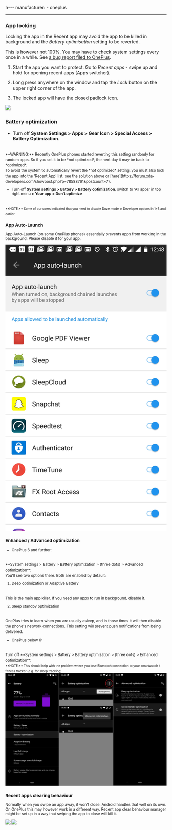h---
manufacturer: 
    - oneplus

---

### App locking

Locking the app in the Recent app may avoid the app to be killed in background and the *Battery optimisation* setting to be reverted.
<br>

This is however not 100%. You may have to check system settings every once in a while. See [a bug report filed to OnePlus](https://forums.oneplus.com/threads/in-battery-optimisation-apps-are-getting-automatically-switched-from-not-optimised-to-optimised.849162/).


1. Start the app you want to protect. Go to *Recent apps* - swipe up and hold for opening recent apps (Apps switcher).

2. Long press anywhere on the window and tap the *Lock* button on the upper right corner of the app.

3. The locked app will have the closed padlock icon.


<div class="img-block">
  <img src="/assets/img/oneplus_locking.jpg">
</div>

### Battery optimization

- Turn off **System Settings > Apps > Gear Icon > Special Access > Battery Optimization**.
<br>
<small>**WARNING:** Recently OnePlus phones started reverting this setting randomly for random apps. So if you set it to be *not optimized*, the next day it may be back to *optimized*. 
<br>
To avoid the system to automatically revert the *not optimized* setting, you must also lock the app into the 'Recent App' list, see the solution above or [here](https://forum.xda-developers.com/showpost.php?p=78588761&postcount=7).
<br>


- Turn off **System settings > Battery > Battery optimization**, switch to 'All apps' in top right menu **> Your app > Don’t optimize**
<br>
<small>**NOTE:** Some of our users indicated that you need to disable Doze mode in Developer options in 1+3 and earlier.</small>


### App Auto-Launch

App Auto-Launch (on some OnePlus phones) essentially prevents apps from working in the background. Please disable it for your app.

<div class="img-block">
  <img src="/assets/img/ss_oneplus_1.jpg">
</div>


### Enhanced / Advanced optimization

- OnePlus 6 and further: 
<br>
**System settings > Battery > Battery optimization > (three dots) > Advanced optimization**. 
<br>
You'll see two options there. Both are enabled by default:

1. Deep optimization or Adaptive Battery
<br>
This is the main app killer. 
If you need any apps to run in background, disable it.

2. Sleep standby optimization
<br>
OnePlus tries to learn when you are usually asleep, and in those times it will then disable the phone's network connections. 
This setting will prevent push notifications from being delivered.






- OnePlus below 6: 
<br>
Turn off **System settings > Battery > Battery optimization > (three dots) > Enhanced optimization**.
<br>
<small>**NOTE:** This should help with the problem where you lose Bluetooth connection to your smartwatch / fitness tracker (e.g. for sleep tracking).</small>

<div class="img-block">
  <img src="/assets/img/ss_oneplus6_setting_sleepstandby.jpg">
</div>

### Recent apps clearing behaviour

Normally when you swipe an app away, it won't close. Android handles that well on its own. On OnePlus this may however work in a different way. Recent app clear behaviour manager might be set up in a way that swiping the app to close will kill it.

<div class="img-block">
  <img src="/assets/img/ss_oneplus_2a.jpg">
  <img src="/assets/img/ss_oneplus_2b.jpg">
</div>
